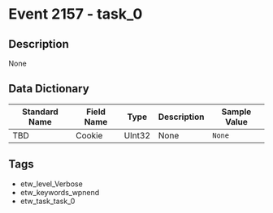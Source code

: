 # Event 2157 - task_0

## Description
None

## Data Dictionary
|Standard Name|Field Name|Type|Description|Sample Value|
|---|---|---|---|---|
|TBD|Cookie|UInt32|None|`None`|

## Tags
* etw_level_Verbose
* etw_keywords_wpnend
* etw_task_task_0